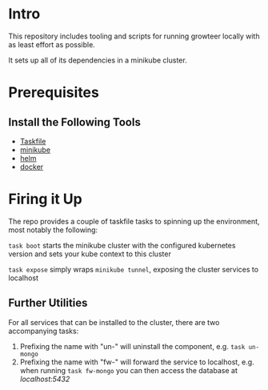 # Intro

This repository includes tooling and scripts for running growteer locally with as least effort as possible.

It sets up all of its dependencies in a minikube cluster.

# Prerequisites

## Install the Following Tools

- [Taskfile](https://taskfile.dev/installation/)
- [minikube](https://minikube.sigs.k8s.io/docs/start/)
- [helm](https://helm.sh/docs/intro/install/)
- [docker](https://docs.docker.com/get-started/get-docker/)

# Firing it Up

The repo provides a couple of taskfile tasks to spinning up the environment, most notably the following:

`task boot` starts the minikube cluster with the configured kubernetes version and sets your kube context to this cluster

`task expose` simply wraps `minikube tunnel`, exposing the cluster services to localhost

## Further Utilities

For all services that can be installed to the cluster, there are two accompanying tasks:

1. Prefixing the name with "un-" will uninstall the component, e.g. `task un-mongo`
2. Prefixing the name with "fw-" will forward the service to localhost, e.g. when running `task fw-mongo` you can then access the database at _localhost:5432_
